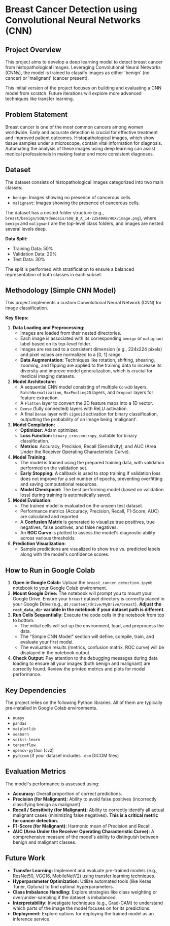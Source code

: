 # Breast Cancer Detection using Convolutional Neural Networks (CNN)

## Project Overview

This project aims to develop a deep learning model to detect breast cancer from histopathological images. Leveraging Convolutional Neural Networks (CNNs), the model is trained to classify images as either 'benign' (no cancer) or 'malignant' (cancer present).

This initial version of the project focuses on building and evaluating a CNN model from scratch. Future iterations will explore more advanced techniques like transfer learning.

## Problem Statement

Breast cancer is one of the most common cancers among women worldwide. Early and accurate detection is crucial for effective treatment and improved patient outcomes. Histopathological images, which show tissue samples under a microscope, contain vital information for diagnosis. Automating the analysis of these images using deep learning can assist medical professionals in making faster and more consistent diagnoses.

## Dataset

The dataset consists of histopathological images categorized into two main classes:
* `benign`: Images showing no presence of cancerous cells.
* `malignant`: Images showing the presence of cancerous cells.

The dataset has a nested folder structure (e.g., `breast/benign/SOB/adenosis/SOB_B_A_14-22549AB/40X/image.png`), where `benign` and `malignant` are the top-level class folders, and images are nested several levels deep.

**Data Split:**
* Training Data: 50%
* Validation Data: 20%
* Test Data: 30%

The split is performed with stratification to ensure a balanced representation of both classes in each subset.

## Methodology (Simple CNN Model)

This project implements a custom Convolutional Neural Network (CNN) for image classification.

**Key Steps:**

1.  **Data Loading and Preprocessing:**
    * Images are loaded from their nested directories.
    * Each image is associated with its corresponding `benign` or `malignant` label based on its top-level folder.
    * Images are resized to a consistent dimension (e.g., 224x224 pixels) and pixel values are normalized to a [0, 1] range.
    * **Data Augmentation:** Techniques like rotation, shifting, shearing, zooming, and flipping are applied to the training data to increase its diversity and improve model generalization, which is crucial for medical imaging datasets.
2.  **Model Architecture:**
    * A sequential CNN model consisting of multiple `Conv2D` layers, `BatchNormalization`, `MaxPooling2D` layers, and `Dropout` layers for feature extraction.
    * A `Flatten` layer to convert the 2D feature maps into a 1D vector.
    * `Dense` (fully connected) layers with ReLU activation.
    * A final `Dense` layer with `sigmoid` activation for binary classification, outputting the probability of an image being 'malignant'.
3.  **Model Compilation:**
    * **Optimizer:** Adam optimizer.
    * **Loss Function:** `binary_crossentropy`, suitable for binary classification.
    * **Metrics:** Accuracy, Precision, Recall (Sensitivity), and AUC (Area Under the Receiver Operating Characteristic Curve).
4.  **Model Training:**
    * The model is trained using the prepared training data, with validation performed on the validation set.
    * **Early Stopping:** A callback is used to stop training if validation loss does not improve for a set number of epochs, preventing overfitting and saving computational resources.
    * **Model Checkpoint:** The best performing model (based on validation loss) during training is automatically saved.
5.  **Model Evaluation:**
    * The trained model is evaluated on the unseen test dataset.
    * Performance metrics (Accuracy, Precision, Recall, F1-Score, AUC) are calculated and reported.
    * A **Confusion Matrix** is generated to visualize true positives, true negatives, false positives, and false negatives.
    * An **ROC Curve** is plotted to assess the model's diagnostic ability across various thresholds.
6.  **Prediction Visualization:**
    * Sample predictions are visualized to show true vs. predicted labels along with the model's confidence scores.

## How to Run in Google Colab

1.  **Open in Google Colab:** Upload the `breast_cancer_detection.ipynb` notebook to your Google Colab environment.
2.  **Mount Google Drive:** The notebook will prompt you to mount your Google Drive. Ensure your `breast` dataset directory is correctly placed in your Google Drive (e.g., at `/content/drive/MyDrive/breast`). **Adjust the `root_data_dir` variable in the notebook if your dataset path is different.**
3.  **Run Cells Sequentially:** Execute the code cells in the notebook from top to bottom.
    * The initial cells will set up the environment, load, and preprocess the data.
    * The "Simple CNN Model" section will define, compile, train, and evaluate your first model.
    * The evaluation results (metrics, confusion matrix, ROC curve) will be displayed in the notebook output.
4.  **Check Output:** Pay attention to the debugging messages during data loading to ensure all your images (both benign and malignant) are correctly found. Review the printed metrics and plots for model performance.

## Key Dependencies

The project relies on the following Python libraries. All of them are typically pre-installed in Google Colab environments.

* `numpy`
* `pandas`
* `matplotlib`
* `seaborn`
* `scikit-learn`
* `tensorflow`
* `opencv-python` (`cv2`)
* `pydicom` (if your dataset includes `.dcm` DICOM files)

## Evaluation Metrics

The model's performance is assessed using:

* **Accuracy:** Overall proportion of correct predictions.
* **Precision (for Malignant):** Ability to avoid false positives (incorrectly classifying benign as malignant).
* **Recall / Sensitivity (for Malignant):** Ability to correctly identify all actual malignant cases (minimizing false negatives). **This is a critical metric for cancer detection.**
* **F1-Score (for Malignant):** Harmonic mean of Precision and Recall.
* **AUC (Area Under the Receiver Operating Characteristic Curve):** A comprehensive measure of the model's ability to distinguish between benign and malignant classes.

## Future Work

* **Transfer Learning:** Implement and evaluate pre-trained models (e.g., ResNet50, VGG16, MobileNetV2) using transfer learning techniques.
* **Hyperparameter Optimization:** Utilize automated tools (like Keras Tuner, Optuna) to find optimal hyperparameters.
* **Class Imbalance Handling:** Explore strategies like class weighting or over/under-sampling if the dataset is imbalanced.
* **Interpretability:** Investigate techniques (e.g., Grad-CAM) to understand which parts of the image the model focuses on for its predictions.
* **Deployment:** Explore options for deploying the trained model as an inference service.

